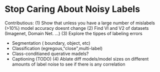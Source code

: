 # Stop Caring About Noisy Labels

Contributious:
(1) Show that unless you have a large number of mislabels (>10%) model accuracy doesnt change
(2) Find VI and V2 of datasets (Imagenet, Domain Net. ...)
(3) Explore the tippes of labeling errors
- Segmentation ( boundary, object, etc)
- Classification (egregous,"close",multi-label)
- Class-conditianed querative madels?
- Captioning (TODO)
(4) Ablate diff models/model sizes on different amounts of label noise to see if there is any correlation